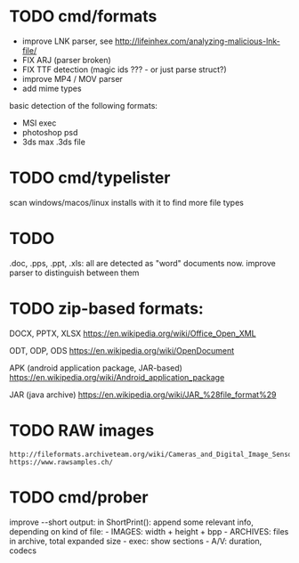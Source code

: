 # TODO cmd/formats

 * improve LNK parser, see http://lifeinhex.com/analyzing-malicious-lnk-file/
* FIX  ARJ (parser broken)
* FIX TTF detection (magic ids ??? - or just parse struct?)
* improve MP4 / MOV parser
* add mime types


basic detection of the following formats:
  - MSI exec
  - photoshop psd
  - 3ds max .3ds file




# TODO cmd/typelister

scan windows/macos/linux installs with it to find more file types



# TODO
.doc, .pps, .ppt, .xls: all are detected as "word" documents now.
    improve parser to distinguish between them


# TODO zip-based formats:

DOCX, PPTX, XLSX
    https://en.wikipedia.org/wiki/Office_Open_XML

ODT, ODP, ODS
    https://en.wikipedia.org/wiki/OpenDocument

APK (android application package, JAR-based)
    https://en.wikipedia.org/wiki/Android_application_package

JAR (java archive)
    https://en.wikipedia.org/wiki/JAR_%28file_format%29

# TODO RAW images
    http://fileformats.archiveteam.org/wiki/Cameras_and_Digital_Image_Sensors
    https://www.rawsamples.ch/

# TODO cmd/prober

  improve --short output:
  in ShortPrint():
      append some relevant info, depending on kind of file:
        - IMAGES: width + height + bpp
        - ARCHIVES: files in archive, total expanded size
        - exec: show sections
        - A/V: duration, codecs
